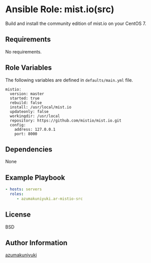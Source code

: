 Ansible Role: mist.io(src)
================================================================================
Build and install the community edition of mist.io on your CentOS 7.

Requirements
--------------------------------------------------------------------------------
No requirements.

Role Variables
--------------------------------------------------------------------------------
The following variables are defined in `defaults/main.yml` file.
```
mistio:
  version: master
  started: true
  rebuild: false
  install: /usr/local/mist.io
  updateonly: false
  workingdir: /usr/local
  repository: https://github.com/mistio/mist.io.git
  config:
    address: 127.0.0.1
    port: 8000
```

Dependencies
--------------------------------------------------------------------------------
None

Example Playbook
--------------------------------------------------------------------------------
```yaml
- hosts: servers
  roles:
     - azumakuniyuki.ar-mistio-src
```

License
--------------------------------------------------------------------------------
BSD

Author Information
--------------------------------------------------------------------------------
[azumakuniyuki](http://nyaan.jp/)

